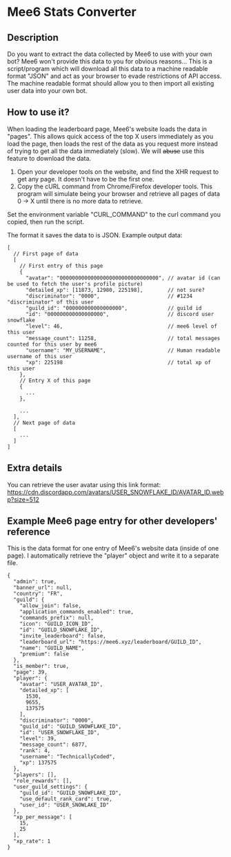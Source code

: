 # Mee6 Stats Converter

## Description
Do you want to extract the data collected by Mee6 to use with your own bot? Mee6 won't provide this data to you for obvious reasons...
This is a script/program which will download all this data to a machine readable format "JSON" and act as your browser to evade restrictions of API access.
The machine readable format should allow you to then import all existing user data into your own bot.

## How to use it?
When loading the leaderboard page, Mee6's website loads the data in "pages". This allows quick access of the top X users immediately as you load the page, then loads the rest of the data as you request more instead of trying to get all the data immediately (slow).
We will ~~abuse~~ use this feature to download the data.

1. Open your developer tools on the website, and find the XHR request to get any page. It doesn't have
to be the first one.
2. Copy the cURL command from Chrome/Firefox developer tools. This program will simulate being your 
browser and retrieve all pages of data 0 -> X until there is no more data to retrieve.

Set the environment variable "CURL_COMMAND" to the curl command you copied, then run the script.

The format it saves the data to is JSON. Example output data:
```
[
  // First page of data
  [
    // First entry of this page
    {
      "avatar": "00000000000000000000000000000000", // avatar id (can be used to fetch the user's profile picture)
      "detailed_xp": [11873, 12980, 225198],        // not sure?
      "discriminator": "0000",                      // #1234 "discriminator" of this user
      "guild_id": "000000000000000000",             // guild id
      "id": "000000000000000000",                   // discord user snowflake
      "level": 46,                                  // mee6 level of this user
      "message_count": 11258,                       // total messages counted for this user by mee6
      "username": "MY_USERNAME",                    // Human readable username of this user
      "xp": 225198                                  // total xp of this user
    },
    // Entry X of this page
    {
      ...
    },

    ...
  ],
  // Next page of data
  [
    ...
  ]
]
```

## Extra details
You can retrieve the user avatar using this link format: https://cdn.discordapp.com/avatars/USER_SNOWFLAKE_ID/AVATAR_ID.webp?size=512

## Example Mee6 page entry for other developers' reference
This is the data format for one entry of Mee6's website data (inside of one page). I automatically retrieve the "player" object and write it to a separate file.

```
{
  "admin": true,
  "banner_url": null,
  "country": "FR",
  "guild": {
    "allow_join": false,
    "application_commands_enabled": true,
    "commands_prefix": null,
    "icon": "GUILD_ICON_ID",
    "id": "GUILD_SNOWFLAKE_ID",
    "invite_leaderboard": false,
    "leaderboard_url": "https://mee6.xyz/leaderboard/GUILD_ID",
    "name": "GUILD_NAME",
    "premium": false
  },
  "is_member": true,
  "page": 39,
  "player": {
    "avatar": "USER_AVATAR_ID",
    "detailed_xp": [
      1530,
      9655,
      137575
    ],
    "discriminator": "0000",
    "guild_id": "GUILD_SNOWFLAKE_ID",
    "id": "USER_SNOWFLAKE_ID",
    "level": 39,
    "message_count": 6877,
    "rank": 4,
    "username": "TechnicallyCoded",
    "xp": 137575
  },
  "players": [],
  "role_rewards": [],
  "user_guild_settings": {
    "guild_id": "GUILD_SNOWFLAKE_ID",
    "use_default_rank_card": true,
    "user_id": "USER_SNOWLAKE_ID"
  },
  "xp_per_message": [
    15,
    25
  ],
  "xp_rate": 1
}
```